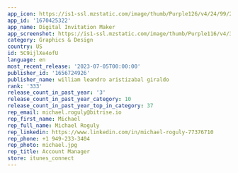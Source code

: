```yaml
---
app_icon: https://is1-ssl.mzstatic.com/image/thumb/Purple126/v4/24/99/2b/24992bf3-1aa8-85d7-2c00-dbdca4451292/AppIcon-1x_U007emarketing-0-10-0-85-220.png/1024x1024bb.png
app_id: '1670425322'
app_name: Digital Invitation Maker
app_screenshot: https://is1-ssl.mzstatic.com/image/thumb/Purple116/v4/35/3a/37/353a378c-1a4b-34ac-2d4b-4b12a1551427/1379961d-007e-48f7-8245-7a72d3278971_ingles.png/1242x2688bb.png
category: Graphics & Design
country: US
id: 5C9ijlXe4ofU
language: en
most_recent_release: '2023-07-05T00:00:00'
publisher_id: '1656724926'
publisher_name: william leandro aristizabal giraldo
rank: '333'
release_count_in_past_year: '3'
release_count_in_past_year_category: 10
release_count_in_past_year_top_in_category: 37
rep_email: michael.roguly@bitrise.io
rep_first_name: Michael
rep_full_name: Michael Roguly
rep_linkedin: https://www.linkedin.com/in/michael-roguly-77376710
rep_phone: +1 949-233-3404
rep_photo: michael.jpg
rep_title: Account Manager
store: itunes_connect
---
```

